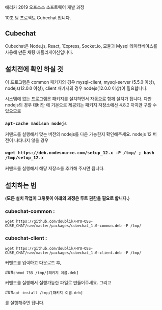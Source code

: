 에리카 2019 오프소스 소프트웨어 개발 과정

10조 팀 프로젝트 Cubechat 입니다.

## Cubechat

Cubechat은 Node.js, React, `Express, Socket.io, 모듈과 Mysql 데이터베이스를 사용해 만든 채팅 애플리케이션입니다.

## 설치전에 확인 하실 것

이 프로그램은 common 패키지의 경우 mysql-client, mysql-server (5.5.0 이상), nodejs(12.0.0 이상),
client 패키지의 경우 nodejs(12.0.0 이상)이 필요합니다.

시스템에 없는 프로그램은 패키지를 설치하면서 자동으로 함께 설치가 됩니다. 다만 nodejs의 경우 데비안 에 기본으로 제공되는 패키지 저장소에선 4.8.2 까지만 구할 수 있으므로

### `apt-cache madison nodejs`

커맨드를 실행해서 맞는 버전의 nodejs를 다운 가능한지 확인해주세요.
nodejs 12 버전이 나타나지 않을 경우

### `wget https://deb.nodesource.com/setup_12.x -P /tmp/ ; bash /tmp/setup_12.x`

커맨드를 실행해서 해당 저장소를 추가해 주시면 됩니다.

## 설치하는 법

**(모든 설치 작업이 그렇듯이 아래의 과정은 루트 권한을 필요로 합니다.)**

### cubechat-common : 
`wget https://github.com/doublik/HYU-OSS-CUBE_CHAT/raw/master/packages/cubechat_1.0-common.deb -P /tmp/`

### cubechat-client :
`wget https://github.com/doublik/HYU-OSS-CUBE_CHAT/raw/master/packages/cubechat_1.0-client.deb -P /tmp/`

커맨드를 입력하고 다운로드 후,

###`chmod 755 /tmp/[패키지 이름.deb]`

커맨드를 실행해서 실행가능한 파일로 만들어주세요. 그리고

###`apt install /tmp/[패키지 이름.deb]`

를 실행해주면 됩니다.